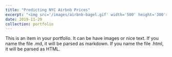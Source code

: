 ```yaml
---
title: "Predicting NYC Airbnb Prices"
excerpt: "<img src='/images/airbnb-bagel.gif' width='500' height='300'>"
date: 2019-11-29
collection: portfolio
---
```


This is an item in your portfolio. It can be have images or nice text. If you name the file .md, it will be parsed as markdown. If you name the file .html, it will be parsed as HTML.
